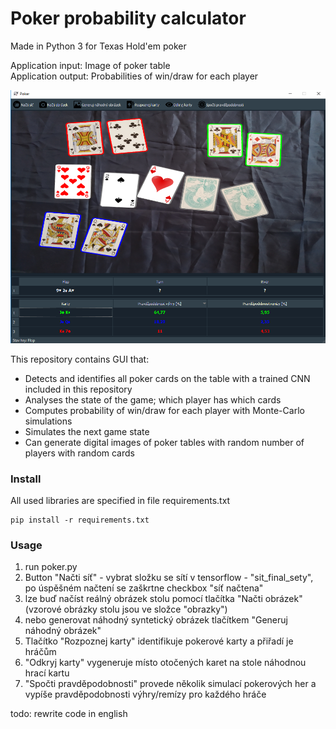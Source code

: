 # Poker probability calculator
Made in Python 3 for Texas Hold'em poker

Application input: Image of poker table <br />
Application output: Probabilities of win/draw for each player

<p align="center"> 
<img src="https://raw.githubusercontent.com/hrdlickajan/DP/master/img/vzor.PNG">
</p>

This repository contains GUI that:
* Detects and identifies all poker cards on the table with a trained CNN included in this repository
* Analyses the state of the game; which player has which cards
* Computes probability of win/draw for each player with Monte-Carlo simulations
* Simulates the next game state
* Can generate digital images of poker tables with random number of players with random cards


### Install
All used libraries are specified in file requirements.txt
```
pip install -r requirements.txt
```

### Usage
1. run poker.py
2. Button "Načti síť" - vybrat složku se sítí v tensorflow - "sit_final_sety", po úspěšném načtení se zaškrtne checkbox "síť načtena"
3. lze buď načíst reálný obrázek stolu pomocí tlačítka "Načti obrázek" (vzorové obrázky stolu jsou ve složce "obrazky")
4. nebo generovat náhodný syntetický obrázek tlačítkem "Generuj náhodný obrázek"
5. Tlačítko "Rozpoznej karty" identifikuje pokerové karty a přiřadí je hráčům
6. "Odkryj karty" vygeneruje místo otočených karet na stole náhodnou hrací kartu
7. "Spočti pravděpodobnosti" provede několik simulací pokerových her a vypíše pravděpodobnosti výhry/remízy pro každého hráče

todo: rewrite code in english
